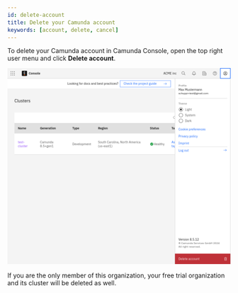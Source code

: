 ```yaml
---
id: delete-account
title: Delete your Camunda account
keywords: [account, delete, cancel]
---
```


To delete your Camunda account in Camunda Console, open the top right user menu and click **Delete account**.

![avatar-menue](./img/delete-account.png)

If you are the only member of this organization, your free trial organization and its cluster will be deleted as well.
